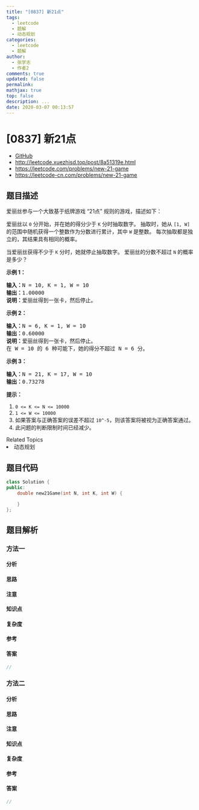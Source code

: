 ```yaml
---
title: "[0837] 新21点"
tags:
  - leetcode
  - 题解
  - 动态规划
categories:
  - leetcode
  - 题解
author:
  - 张学志
  - 作者2
comments: true
updated: false
permalink:
mathjax: true
top: false
description: ...
date: 2020-03-07 00:13:57
---
```



# [0837] 新21点
* [GitHub](https://github.com/algoboy101/LeetCodeCrowdsource/tree/master/_posts/QA/%5B0837%5D%20%E6%96%B021%E7%82%B9.md)
* http://leetcode.xuezhisd.top/post/8a51319e.html
* https://leetcode.com/problems/new-21-game
* https://leetcode-cn.com/problems/new-21-game


## 题目描述

<p>爱丽丝参与一个大致基于纸牌游戏 &ldquo;21点&rdquo; 规则的游戏，描述如下：</p>

<p>爱丽丝以 <code>0</code> 分开始，并在她的得分少于 <code>K</code> 分时抽取数字。 抽取时，她从 <code>[1, W]</code> 的范围中随机获得一个整数作为分数进行累计，其中 <code>W</code> 是整数。 每次抽取都是独立的，其结果具有相同的概率。</p>

<p>当爱丽丝获得不少于 <code>K</code> 分时，她就停止抽取数字。 爱丽丝的分数不超过 <code>N</code> 的概率是多少？</p>

<p><strong>示例</strong><strong> 1</strong><strong>：</strong></p>

<pre><strong>输入：</strong>N = 10, K = 1, W = 10
<strong>输出：</strong>1.00000
<strong>说明：</strong>爱丽丝得到一张卡，然后停止。</pre>

<p><strong>示例 </strong><strong>2</strong><strong>：</strong></p>

<pre><strong>输入：</strong>N = 6, K = 1, W = 10
<strong>输出：</strong>0.60000
<strong>说明：</strong>爱丽丝得到一张卡，然后停止。
在 W = 10 的 6 种可能下，她的得分不超过 N = 6 分。</pre>

<p><strong>示例 </strong><strong>3</strong><strong>：</strong></p>

<pre><strong>输入：</strong>N = 21, K = 17, W = 10
<strong>输出：</strong>0.73278</pre>

<p><strong>提示：</strong></p>

<ol>
	<li><code>0 &lt;= K &lt;= N &lt;= 10000</code></li>
	<li><code>1 &lt;= W &lt;= 10000</code></li>
	<li>如果答案与正确答案的误差不超过 <code>10^-5</code>，则该答案将被视为正确答案通过。</li>
	<li>此问题的判断限制时间已经减少。</li>
</ol>
<div><div>Related Topics</div><div><li>动态规划</li></div></div>


## 题目代码

```cpp
class Solution {
public:
    double new21Game(int N, int K, int W) {

    }
};
```


## 题目解析


### 方法一

#### 分析

#### 思路

#### 注意

#### 知识点

#### 复杂度

#### 参考

#### 答案

```cpp
//
```


### 方法二

#### 分析

#### 思路

#### 注意

#### 知识点

#### 复杂度

#### 参考

#### 答案

```cpp
//
```


